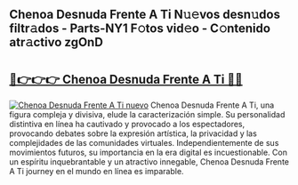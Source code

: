 ## Chenoa Desnuda Frente A Ti N𝚞𝚎vos desn𝚞dos filtr𝚊dos - Parts-NY1 F𝚘tos vid𝚎o - C𝚘ntenido atr𝚊ctivo zgOnD

# <h2><a href="http://mb02f1.tromn.icu/?c=Chenoa+Desnuda+Frente+A+Ti">🔗👉👉👉 Chenoa Desnuda Frente A Ti 🔗🔗</a></h2>

[![Chenoa Desnuda Frente A Ti nuevo](https://i.imgur.com/pEAQMta.gif)](http://mb02f1.tromn.icu/?c=Chenoa+Desnuda+Frente+A+Ti)
Chenoa Desnuda Frente A Ti, una figura compleja y divisiva, elude la caracterización simple. Su personalidad distintiva en línea ha cautivado y provocado a los espectadores, provocando debates sobre la expresión artística, la privacidad y las complejidades de las comunidades virtuales. Independientemente de sus movimientos futuros, su importancia en la era digital es incuestionable. Con un espíritu inquebrantable y un atractivo innegable, Chenoa Desnuda Frente A Ti journey en el mundo en línea es imparable.
